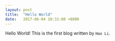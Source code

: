 ```yaml
---
layout: post
title:  "Hello World"
date:   2017-06-04 10:31:00 +0800
---
```

Hello World! 
This is the first blog written by `Hao Li`.



